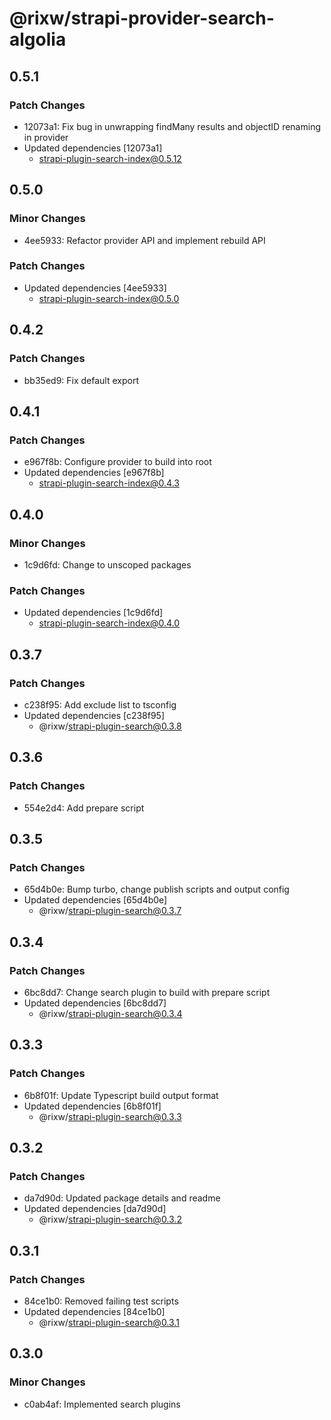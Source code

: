 # @rixw/strapi-provider-search-algolia

## 0.5.1

### Patch Changes

- 12073a1: Fix bug in unwrapping findMany results and objectID renaming in provider
- Updated dependencies [12073a1]
  - strapi-plugin-search-index@0.5.12

## 0.5.0

### Minor Changes

- 4ee5933: Refactor provider API and implement rebuild API

### Patch Changes

- Updated dependencies [4ee5933]
  - strapi-plugin-search-index@0.5.0

## 0.4.2

### Patch Changes

- bb35ed9: Fix default export

## 0.4.1

### Patch Changes

- e967f8b: Configure provider to build into root
- Updated dependencies [e967f8b]
  - strapi-plugin-search-index@0.4.3

## 0.4.0

### Minor Changes

- 1c9d6fd: Change to unscoped packages

### Patch Changes

- Updated dependencies [1c9d6fd]
  - strapi-plugin-search-index@0.4.0

## 0.3.7

### Patch Changes

- c238f95: Add exclude list to tsconfig
- Updated dependencies [c238f95]
  - @rixw/strapi-plugin-search@0.3.8

## 0.3.6

### Patch Changes

- 554e2d4: Add prepare script

## 0.3.5

### Patch Changes

- 65d4b0e: Bump turbo, change publish scripts and output config
- Updated dependencies [65d4b0e]
  - @rixw/strapi-plugin-search@0.3.7

## 0.3.4

### Patch Changes

- 6bc8dd7: Change search plugin to build with prepare script
- Updated dependencies [6bc8dd7]
  - @rixw/strapi-plugin-search@0.3.4

## 0.3.3

### Patch Changes

- 6b8f01f: Update Typescript build output format
- Updated dependencies [6b8f01f]
  - @rixw/strapi-plugin-search@0.3.3

## 0.3.2

### Patch Changes

- da7d90d: Updated package details and readme
- Updated dependencies [da7d90d]
  - @rixw/strapi-plugin-search@0.3.2

## 0.3.1

### Patch Changes

- 84ce1b0: Removed failing test scripts
- Updated dependencies [84ce1b0]
  - @rixw/strapi-plugin-search@0.3.1

## 0.3.0

### Minor Changes

- c0ab4af: Implemented search plugins
